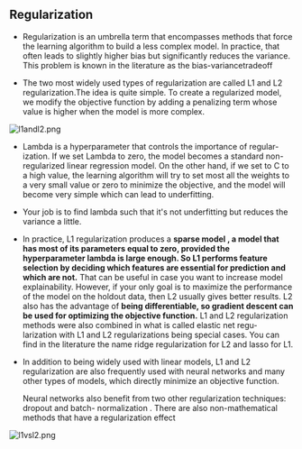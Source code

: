 ## Regularization

- Regularization is an umbrella term that encompasses methods that force the learning
algorithm to build a less complex model. In practice, that often leads to slightly higher
bias but significantly reduces the variance. This problem is known in the literature as the
bias-variancetradeoff


- The two most widely used types of regularization are called L1 and L2 regularization.The
idea is quite simple. To create a regularized model, we modify the objective function by
adding a penalizing term whose value is higher when the model is more complex.

![l1andl2.png](attachment:l1andl2.png)

- Lambda is a hyperparameter that controls the importance of regular-ization. If we set Lambda
to zero, the model becomes a standard non-regularized linear regression
model. On the other hand, if we set to
C
to a high value, the learning algorithm will try
to set most all the weights 
to a very small value or zero to minimize the objective, and the model will
become very simple which can lead to underfitting.


- Your job is to find lambda such that it's not underfitting but reduces the variance a little.


- In practice, L1 regularization produces a
**sparse model
, a model that has most of its
parameters equal to zero, provided the hyperparameter
lambda
is large enough. So L1 performs
feature selection
by deciding which features are essential
for prediction and which are not.** That can be useful in case you want to increase model
explainability. However, if your only goal is to maximize the performance of the model on
the holdout data, then L2 usually gives better results. L2 also has the advantage of **being
differentiable, so gradient descent can be used for optimizing the objective function.**
L1 and L2 regularization methods were also combined in what is called
elastic net regu-
larization
with L1 and L2 regularizations being special cases. You can find in the literature
the name
ridge regularization
for L2 and
lasso
for L1.


- In addition to being widely used with linear models, L1 and L2 regularization are also
frequently used with neural networks and many other types of models, which directly
minimize an objective function.

    Neural networks also benefit from two other regularization techniques:
    dropout
    and
    batch-
    normalization
    . There are also non-mathematical methods that have a regularization effect
    
![l1vsl2.png](attachment:l1vsl2.png)


```python

```
